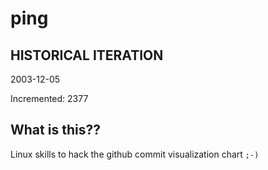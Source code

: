 # ping

## HISTORICAL ITERATION
2003-12-05

Incremented: 2377

## What is this?? 
Linux skills to hack the github commit visualization chart `;-)`

